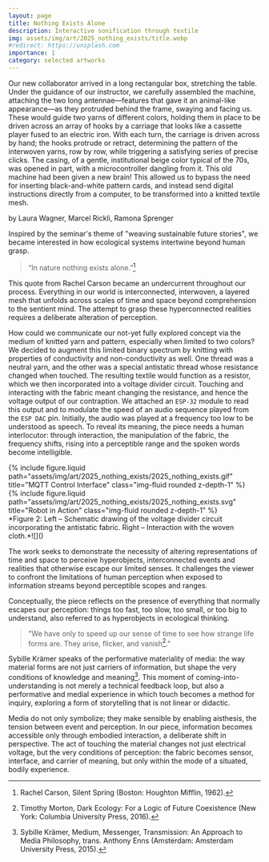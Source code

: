 ```yaml
---
layout: page
title: Nothing Exists Alone
description: Interactive sonification through textile
img: assets/img/art/2025_nothing_exists/title.webp
#redirect: https://unsplash.com
importance: 1
category: selected artworks
---
```


Our new collaborator arrived in a long rectangular box, stretching the table.
Under the guidance of our instructor, we carefully assembled the machine, attaching the two long antennae—features that gave it an animal-like appearance—as they protruded behind the frame, swaying and facing us. These would guide two yarns of different colors, holding them in place to be driven across an array of hooks by a carriage that looks like a cassette player fused to an electric iron. With each turn, the carriage is driven across by hand; the hooks protrude or retract, determining the pattern of the interwoven yarns, row by row, while triggering a satisfying series of precise clicks.
The casing, of a gentle, institutional beige color typical of the 70s, was opened in part, with a microcontroller dangling from it. This old machine had been given a new brain! This allowed us to bypass the need for inserting black-and-white pattern cards, and instead send digital instructions directly from a computer, to be transformed into a knitted textile mesh.

by Laura Wagner, Marcel Rickli, Ramona Sprenger

Inspired by the seminar's theme of "weaving sustainable future stories", we became interested in how ecological systems intertwine beyond human grasp.

> “In nature nothing exists alone.”[^first]

This quote from Rachel Carson became an undercurrent throughout our process. Everything in our world is interconnected, interwoven, a layered mesh that unfolds across scales of time and space beyond comprehension to the sentient mind. The attempt to grasp these hyperconnected realities requires a deliberate alteration of perception.

How could we communicate our not-yet fully explored concept via the medium of knitted yarn and pattern, especially when limited to two colors? We decided to augment this limited binary spectrum by knitting with properties of conductivity and non-conductivity as well. One thread was a neutral yarn, and the other was a special antistatic thread whose resistance changed when touched. The resulting textile would function as a resistor, which we then incorporated into a voltage divider circuit. Touching and interacting with the fabric meant changing the resistance, and hence the voltage output of our contraption. We attached an `ESP-32` module to read this output and to modulate the speed of an audio sequence played from the `ESP DAC` pin. Initially, the audio was played at a frequency too low to be understood as speech. To reveal its meaning, the piece needs a human interlocutor: through interaction, the manipulation of the fabric, the frequency shifts, rising into a perceptible range and the spoken words become intelligible.

<div class="row justify-content-sm-center">
    <div class="col-sm-4 mt-3 mt-md-0">
        {% include figure.liquid path="assets/img/art/2025_nothing_exists/2025_nothing_exists.gif" title="MQTT Control Interface" class="img-fluid rounded z-depth-1" %}
    </div>
    <div class="col-sm-4 mt-3 mt-md-0">
        {% include figure.liquid path="assets/img/art/2025_nothing_exists/2025_nothing_exists.svg" title="Robot in Action" class="img-fluid rounded z-depth-1" %}
    </div>
</div>
<div class="caption">
    *Figure 2: Left – Schematic drawing of the voltage divider circuit incorporating the antistatic fabric. Right – Interaction with the woven cloth.*![]()
</div>

The work seeks to demonstrate the necessity of altering representations of time and space to perceive hyperobjects, interconnected events and realities that otherwise escape our limited senses. It challenges the viewer to confront the limitations of human perception when exposed to information streams beyond perceptible scopes and ranges.

Conceptually, the piece reflects on the presence of everything that normally escapes our perception: things too fast, too slow, too small, or too big to understand, also referred to as hyperobjects in ecological thinking.

> "We have only to speed up our sense of time to see how strange life forms are. They arise, flicker, and vanish[^second]."

Sybille Krämer speaks of the performative materiality of media: the way material forms are not just carriers of information, but shape the very conditions of knowledge and meaning[^third]. This moment of coming-into-understanding is not merely a technical feedback loop, but also a performative and medial experience in which touch becomes a method for inquiry, exploring a form of storytelling that is not linear or didactic.

Media do not only symbolize; they make sensible by enabling aisthesis, the tension between event and perception. In our piece, information becomes accessible only through embodied interaction, a deliberate shift in perspective. The act of touching the material changes not just electrical voltage, but the very conditions of perception: the fabric becomes sensor, interface, and carrier of meaning, but only within the mode of a situated, bodily experience.

[^first]: Rachel Carson, Silent Spring (Boston: Houghton Mifflin, 1962).
[^second]: Timothy Morton, Dark Ecology: For a Logic of Future Coexistence (New York: Columbia University Press, 2016).
[^third]: Sybille Krämer, Medium, Messenger, Transmission: An Approach to Media Philosophy, trans. Anthony Enns (Amsterdam: Amsterdam University Press, 2015).
